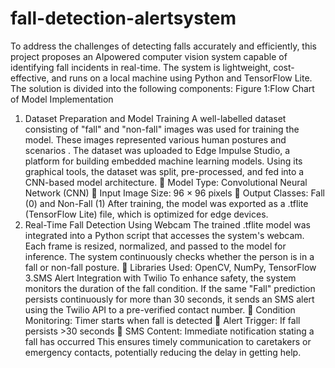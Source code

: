 # fall-detection-alertsystem
To address the challenges of detecting falls accurately and efficiently, this project proposes an AIpowered computer vision system capable of identifying fall incidents in real-time. The system is lightweight, cost-effective, and runs on a local machine using Python and TensorFlow Lite. The solution is divided into the following components:
Figure 1:Flow Chart of Model Implementation
1. Dataset Preparation and Model Training
A well-labelled dataset consisting of "fall" and "non-fall" images was used for training the model.
These images represented various human postures and scenarios . The dataset
was uploaded to Edge Impulse Studio, a platform for building embedded machine learning models.
Using its graphical tools, the dataset was split, pre-processed, and fed into a CNN-based model
architecture.
 Model Type: Convolutional Neural Network (CNN)
 Input Image Size: 96 × 96 pixels
 Output Classes: Fall (0) and Non-Fall (1)
After training, the model was exported as a .tflite (TensorFlow Lite) file, which is optimized for
edge devices.
2. Real-Time Fall Detection Using Webcam
The trained .tflite model was integrated into a Python script that accesses the system's webcam.
Each frame is resized, normalized, and passed to the model for inference. The system continuously
checks whether the person is in a fall or non-fall posture.
 Libraries Used: OpenCV, NumPy, TensorFlow
3.SMS Alert Integration with Twilio
To enhance safety, the system monitors the duration of the fall condition. If the same "Fall"
prediction persists continuously for more than 30 seconds, it sends an SMS alert using
the Twilio API to a pre-verified contact number.
 Condition Monitoring: Timer starts when fall is detected
 Alert Trigger: If fall persists >30 seconds
 SMS Content: Immediate notification stating a fall has occurred
This ensures timely communication to caretakers or emergency contacts, potentially reducing the
delay in getting help.
